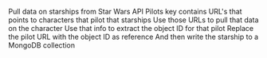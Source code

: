 Pull data on starships from Star Wars API
Pilots key contains URL's that points to characters that pilot that starships
Use those URLs to pull that data on the character
Use that info to extract the object ID for that pilot
Replace the pilot URL with the object ID as reference
And then write the starship to a MongoDB collection

